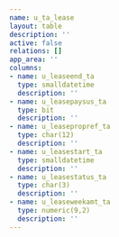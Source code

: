```yaml
---
name: u_ta_lease
layout: table
description: ''
active: false
relations: []
app_area: ''
columns:
- name: u_leaseend_ta
  type: smalldatetime
  description: ''
- name: u_leasepaysus_ta
  type: bit
  description: ''
- name: u_leasepropref_ta
  type: char(12)
  description: ''
- name: u_leasestart_ta
  type: smalldatetime
  description: ''
- name: u_leasestatus_ta
  type: char(3)
  description: ''
- name: u_leaseweekamt_ta
  type: numeric(9,2)
  description: ''
---
```


